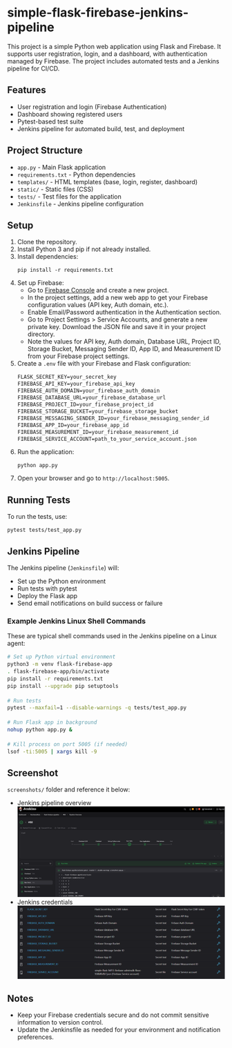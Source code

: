 # simple-flask-firebase-jenkins-pipeline

This project is a simple Python web application using Flask and Firebase. It supports user registration, login, and a dashboard, with authentication managed by Firebase. The project includes automated tests and a Jenkins pipeline for CI/CD.

## Features
- User registration and login (Firebase Authentication)
- Dashboard showing registered users
- Pytest-based test suite
- Jenkins pipeline for automated build, test, and deployment

## Project Structure
- `app.py` - Main Flask application
- `requirements.txt` - Python dependencies
- `templates/` - HTML templates (base, login, register, dashboard)
- `static/` - Static files (CSS)
- `tests/` - Test files for the application
- `Jenkinsfile` - Jenkins pipeline configuration

## Setup
1. Clone the repository.
2. Install Python 3 and pip if not already installed.
3. Install dependencies:
	```
	pip install -r requirements.txt
	```
4. Set up Firebase:
	- Go to [Firebase Console](https://console.firebase.google.com/) and create a new project.
	- In the project settings, add a new web app to get your Firebase configuration values (API key, Auth domain, etc.).
	- Enable Email/Password authentication in the Authentication section.
	- Go to Project Settings > Service Accounts, and generate a new private key. Download the JSON file and save it in your project directory.
	- Note the values for API key, Auth domain, Database URL, Project ID, Storage Bucket, Messaging Sender ID, App ID, and Measurement ID from your Firebase project settings.
5. Create a `.env` file with your Firebase and Flask configuration:
	```
	FLASK_SECRET_KEY=your_secret_key
	FIREBASE_API_KEY=your_firebase_api_key
	FIREBASE_AUTH_DOMAIN=your_firebase_auth_domain
	FIREBASE_DATABASE_URL=your_firebase_database_url
	FIREBASE_PROJECT_ID=your_firebase_project_id
	FIREBASE_STORAGE_BUCKET=your_firebase_storage_bucket
	FIREBASE_MESSAGING_SENDER_ID=your_firebase_messaging_sender_id
	FIREBASE_APP_ID=your_firebase_app_id
	FIREBASE_MEASUREMENT_ID=your_firebase_measurement_id
	FIREBASE_SERVICE_ACCOUNT=path_to_your_service_account.json
	```
6. Run the application:
	```
	python app.py
	```
7. Open your browser and go to `http://localhost:5005`.

## Running Tests
To run the tests, use:
```
pytest tests/test_app.py
```

## Jenkins Pipeline
The Jenkins pipeline (`Jenkinsfile`) will:
- Set up the Python environment
- Run tests with pytest
- Deploy the Flask app
- Send email notifications on build success or failure

### Example Jenkins Linux Shell Commands

These are typical shell commands used in the Jenkins pipeline on a Linux agent:

```sh
# Set up Python virtual environment
python3 -m venv flask-firebase-app
. flask-firebase-app/bin/activate
pip install -r requirements.txt
pip install --upgrade pip setuptools

# Run tests
pytest --maxfail=1 --disable-warnings -q tests/test_app.py

# Run Flask app in background
nohup python app.py &

# Kill process on port 5005 (if needed)
lsof -ti:5005 | xargs kill -9
```

## Screenshot
`screenshots/` folder and reference it below:

- Jenkins pipeline overview   
    ![Pipleline Overview](screenshots/pipeline-overview.png)    
- Jenkins credentials 
    ![Jenkins credentials](screenshots/secrets.png)


## Notes
- Keep your Firebase credentials secure and do not commit sensitive information to version control.
- Update the Jenkinsfile as needed for your environment and notification preferences.